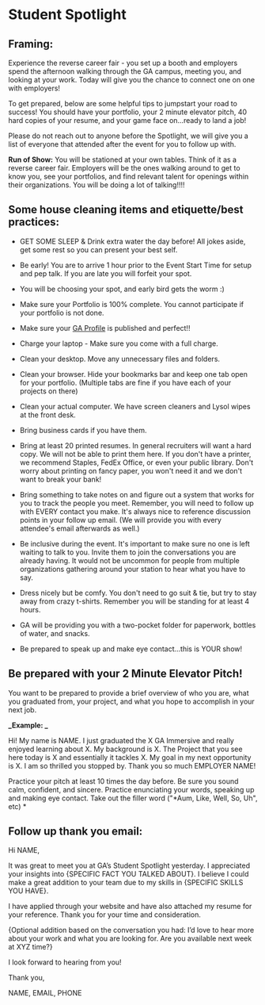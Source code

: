 # Student Spotlight     

## Framing:

Experience the reverse career fair - you set up a booth and employers spend the afternoon walking through the GA campus,  meeting you, and looking at your work. Today will give you the chance to connect one on one with employers!

To get prepared, below are some helpful tips to jumpstart your road to success! You should have your portfolio, your 2 minute elevator pitch, 40 hard copies of your resume, and your game face on...ready to land a job!

Please do not reach out to anyone before the Spotlight, we will give you a list of everyone that attended after the event for you to follow up with.

**Run of Show:** You will be stationed at your own tables. Think of it as a reverse career fair. Employers will be the ones walking around to get to know you, see your portfolios, and find relevant talent for openings within their organizations. You will be doing a lot of talking!!!!

## Some house cleaning items and etiquette/best practices:

* GET SOME SLEEP & Drink extra water the day before! All jokes aside, get some rest so you can present your best self.

* Be early! You are to arrive 1 hour prior to the Event Start Time for setup and pep talk. If you are late you will forfeit your spot.

* You will be choosing your spot, and early bird gets the worm :)

* Make sure your Portfolio is 100% complete. You cannot participate if your portfolio is not done.

* Make sure your [GA Profile](https://profiles.generalassemb.ly/) is published and perfect!!

* Charge your laptop - Make sure you come with a full charge.

* Clean your desktop. Move any unnecessary files and folders.

* Clean your browser. Hide your bookmarks bar and keep one tab open for your portfolio. (Multiple tabs are fine if you have each of your projects on there)

* Clean your actual computer. We have screen cleaners and Lysol wipes at the front desk.

* Bring business cards if you have them.

* Bring at least 20 printed resumes. In general recruiters will want a hard copy. We will not be able to print them here. If you don't have a printer, we recommend Staples, FedEx Office, or even your public library. Don't worry about printing on fancy paper, you won't need it and we don't want to break your bank! 

* Bring something to take notes on and figure out a system that works for you to track the people you meet. Remember, you will need to follow up with EVERY contact you make. It's always nice to reference discussion points in your follow up email. (We will provide you with every attendee's email afterwards as well.)

* Be inclusive during the event. It's important to make sure no one is left waiting to talk to you. Invite them to join the conversations you are already having. It would not be uncommon for people from multiple organizations gathering around your station to hear what you have to say.

* Dress nicely but be comfy. You don't need to go suit & tie, but try to stay away from crazy t-shirts. Remember you will be standing for at least 4 hours.

* GA will be providing you with a two-pocket folder for paperwork, bottles of water, and snacks.

* Be prepared to speak up and make eye contact...this is  YOUR show!

## Be prepared with your 2 Minute Elevator Pitch!

You want to be prepared to provide a brief overview of who you are, what you graduated from, your project, and what you hope to accomplish in your next job.  

**_Example: _**

Hi!  My name is NAME.  I just graduated the X GA Immersive and really enjoyed learning about X.  My background is X.  The Project that you see here today is X and essentially it tackles X.  My goal in my next opportunity is X.  I am so thrilled you stopped by. Thank you so much EMPLOYER NAME!

Practice your pitch at least 10 times the day before.  Be sure you sound calm, confident, and sincere.  Practice enunciating your words, speaking up and making eye contact. Take out the filler word ("*Aum, Like, Well, So, Uh", etc)  *

## Follow up thank you email:

Hi NAME,

It was great to meet you at GA’s Student Spotlight yesterday.  I appreciated your insights into {SPECIFIC FACT YOU TALKED ABOUT}. I believe I could make a great addition to your team due to my skills in {SPECIFIC SKILLS YOU HAVE}.

I have applied through your website and have also attached my resume for your reference. Thank you for your time and consideration.

{Optional addition based on the conversation you had: I’d love to hear more about your work and what you are looking for. Are you available next week at XYZ time?}

I look forward to hearing from you!

Thank you,

NAME, EMAIL, PHONE
